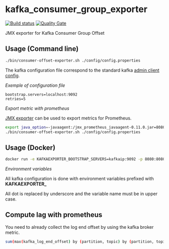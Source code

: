 # kafka_consumer_group_exporter

[![Build status](https://travis-ci.org/GuillaumeWaignier/kafka_consumer_group_exporter.svg?branch=master)](https://travis-ci.org/GuillaumeWaignier/kafka_consumer_group_exporter) [![Quality Gate](https://sonarcloud.io/api/project_badges/measure?project=org.ianitrix.kafka%3Aconsumer-offset-exportert&metric=alert_status)](https://sonarcloud.io/dashboard/index/org.ianitrix.kafka:consumer-offset-exporter)


JMX exporter for Kafka Consumer Group Offset

## Usage (Command line)

```bash
./bin/consumer-offset-exporter.sh ./config/config.properties
```

The kafka configuration file correspond to the standard kafka [admin client config](https://kafka.apache.org/documentation/#adminclientconfigs).


_Exemple of configuration file_

```properties
bootstrap.servers=localhost:9092
retries=5
```

_Export metric with prometheus_

[JMX exporter](https://github.com/prometheus/jmx_exporter) can be used to export metrics for Prometheus.

```bash
export java_option=-javaagent:/jmx_prometheus_javaagent-0.11.0.jar=8080:/config/prometheus-exporter.yml
./bin/consumer-offset-exporter.sh ./config/config.properties
```

## Usage (Docker)

```bash
docker run -e KAFKAEXPORTER_BOOTSTRAP_SERVERS=kafkaip:9092 -p 8080:8080 ianitrix/kafka-consumer-group-exporter:0.0.1-jre8
```

_Environment variables_

All kafka configuration is done with environment variables prefixed with **KAFKAEXPORTER_**

All dot is replaced by underscore and the variable name must be in upper case.

## Compute lag with prometheus

You need to already collect the log end offset by using the kafka broker metric.

```bash
sum(max(kafka_log_end_offset) by (partition, topic) by (partition, topic) - on (topic, partition) group_right kafka_consumer_offset) by (topic, groupId)
```
